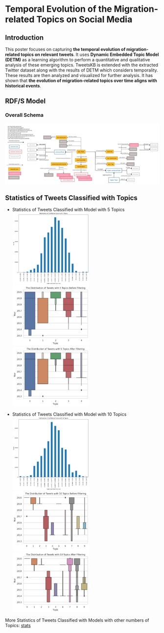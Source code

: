 # Temporal Evolution of the Migration-related Topics on Social Media

## Introduction

This poster focuses on capturing **the temporal evolution of migration-related topics on relevant tweets**. 
It uses **Dynamic Embedded Topic Model (DETM)** as a learning algorithm to perform a quantitative
and qualitative analysis of these emerging topics. TweetsKB is extended
with the extracted Twitter dataset along with the results of DETM which
considers temporality. These results are then analyzed and visualized for
further analysis. It has shown that **the evolution of migration-related topics over time aligns with historical events**. 

## RDF/S Model
### Overall Schema

![](images/migrationKB_schema.png)


## Statistics of Tweets Classified with Topics

* Statistics of Tweets Classified with Model with 5 Topics
<img src="images/dist_plots/dist_cossim_5.png" width="250px"/> <img src="images/dist_plots/dist_before_filtering_time_5.png" width="250px"/> <img src="images/dist_plots/dist_after_filtering_time_5.png" width="250px"/>

* Statistics of Tweets Classified with Model with 10 Topics
<img src="images/dist_plots/dist_cossim_10.png" width="250px"/> <img src="images/dist_plots/dist_before_filtering_time_10.png" width="250px"/> <img src="images/dist_plots/dist_after_filtering_time_10.png" width="250px"/>

More Statistics of Tweets Classified with Models with other numbers of Topics: [stats](stats.md)
